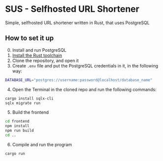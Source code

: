 # SUS - Selfhosted URL Shortener
Simple, selfhosted URL shortener written in Rust, that uses PostgreSQL

## How to set it up
0. Install and run PostgreSQL
1. [Install the Rust toolchain](https://rustup.rs)
2. Clone the repository, and open it
3. Create `.env` file and put the PostgreSQL credentials in it, in the following way:
```sh
DATABASE_URL="postgres://username:password@localhost/database_name"
```

4. Open the Terminal in the cloned repo and run the following commands:
```sh
cargo install sqlx-cli
sqlx migrate run
```

5. Build the frontend
```sh
cd frontend
npm install
npm run build
cd ..
```

6. Compile and run the program
```sh
cargo run
```
